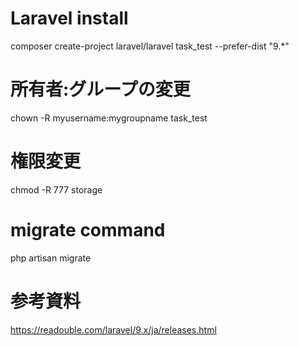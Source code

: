 # Laravel install
composer create-project laravel/laravel task_test --prefer-dist "9.*"

# 所有者:グループの変更
chown -R myusername:mygroupname task_test

# 権限変更
chmod -R 777 storage

# migrate command
php artisan migrate

# 参考資料
https://readouble.com/laravel/9.x/ja/releases.html